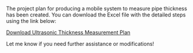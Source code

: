 The project plan for producing a mobile system to measure pipe thickness has been created. You can download the Excel file with the detailed steps using the link below:

[Download Ultrasonic Thickness Measurement Plan](sandbox:/mnt/data/Ultrasonic_Thickness_Measurement_Plan.xlsx)

Let me know if you need further assistance or modifications!